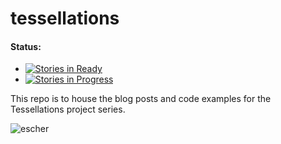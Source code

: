 # tessellations

#### Status: 

- [![Stories in Ready](https://badge.waffle.io/cwdcwd/tessellations.png?label=ready&title=Ready)](https://waffle.io/cwdcwd/tessellations)
- [![Stories in Progress](https://badge.waffle.io/cwdcwd/tessellations.svg?label=progress&title=Progress)](http://waffle.io/cwdcwd/tessellations)

This repo is to house the blog posts and code examples for the Tessellations project series.


![escher](http://uploads4.wikiart.org/images/m-c-escher/cycle.jpg)
